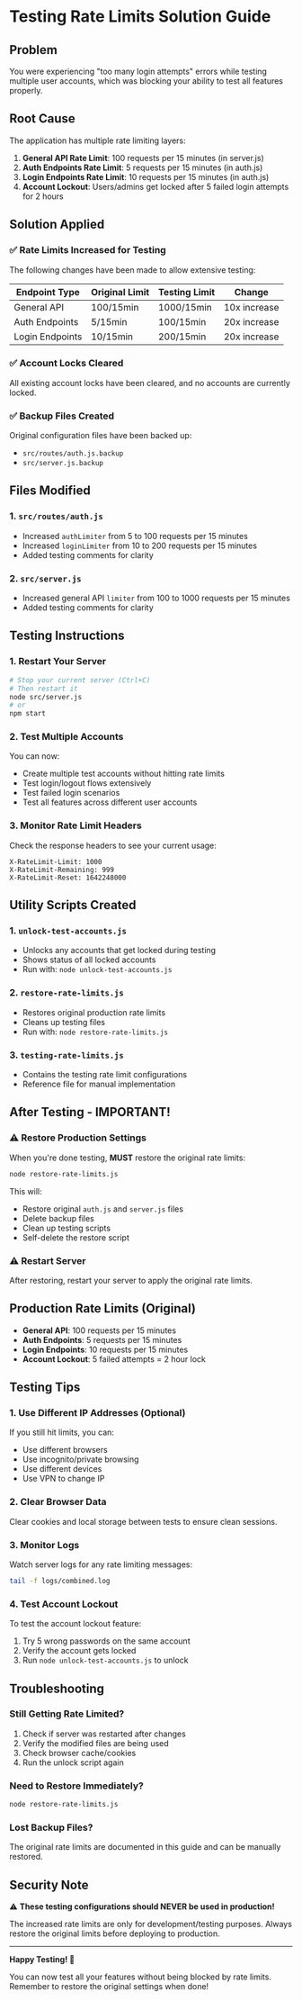 # Testing Rate Limits Solution Guide

## Problem
You were experiencing "too many login attempts" errors while testing multiple user accounts, which was blocking your ability to test all features properly.

## Root Cause
The application has multiple rate limiting layers:
1. **General API Rate Limit**: 100 requests per 15 minutes (in server.js)
2. **Auth Endpoints Rate Limit**: 5 requests per 15 minutes (in auth.js)
3. **Login Endpoints Rate Limit**: 10 requests per 15 minutes (in auth.js)
4. **Account Lockout**: Users/admins get locked after 5 failed login attempts for 2 hours

## Solution Applied

### ✅ Rate Limits Increased for Testing
The following changes have been made to allow extensive testing:

| Endpoint Type | Original Limit | Testing Limit | Change |
|---------------|----------------|---------------|--------|
| General API | 100/15min | 1000/15min | 10x increase |
| Auth Endpoints | 5/15min | 100/15min | 20x increase |
| Login Endpoints | 10/15min | 200/15min | 20x increase |

### ✅ Account Locks Cleared
All existing account locks have been cleared, and no accounts are currently locked.

### ✅ Backup Files Created
Original configuration files have been backed up:
- `src/routes/auth.js.backup`
- `src/server.js.backup`

## Files Modified

### 1. `src/routes/auth.js`
- Increased `authLimiter` from 5 to 100 requests per 15 minutes
- Increased `loginLimiter` from 10 to 200 requests per 15 minutes
- Added testing comments for clarity

### 2. `src/server.js`
- Increased general API `limiter` from 100 to 1000 requests per 15 minutes
- Added testing comments for clarity

## Testing Instructions

### 1. Restart Your Server
```bash
# Stop your current server (Ctrl+C)
# Then restart it
node src/server.js
# or
npm start
```

### 2. Test Multiple Accounts
You can now:
- Create multiple test accounts without hitting rate limits
- Test login/logout flows extensively
- Test failed login scenarios
- Test all features across different user accounts

### 3. Monitor Rate Limit Headers
Check the response headers to see your current usage:
```
X-RateLimit-Limit: 1000
X-RateLimit-Remaining: 999
X-RateLimit-Reset: 1642248000
```

## Utility Scripts Created

### 1. `unlock-test-accounts.js`
- Unlocks any accounts that get locked during testing
- Shows status of all locked accounts
- Run with: `node unlock-test-accounts.js`

### 2. `restore-rate-limits.js`
- Restores original production rate limits
- Cleans up testing files
- Run with: `node restore-rate-limits.js`

### 3. `testing-rate-limits.js`
- Contains the testing rate limit configurations
- Reference file for manual implementation

## After Testing - IMPORTANT!

### ⚠️ Restore Production Settings
When you're done testing, **MUST** restore the original rate limits:

```bash
node restore-rate-limits.js
```

This will:
- Restore original `auth.js` and `server.js` files
- Delete backup files
- Clean up testing scripts
- Self-delete the restore script

### ⚠️ Restart Server
After restoring, restart your server to apply the original rate limits.

## Production Rate Limits (Original)
- **General API**: 100 requests per 15 minutes
- **Auth Endpoints**: 5 requests per 15 minutes  
- **Login Endpoints**: 10 requests per 15 minutes
- **Account Lockout**: 5 failed attempts = 2 hour lock

## Testing Tips

### 1. Use Different IP Addresses (Optional)
If you still hit limits, you can:
- Use different browsers
- Use incognito/private browsing
- Use different devices
- Use VPN to change IP

### 2. Clear Browser Data
Clear cookies and local storage between tests to ensure clean sessions.

### 3. Monitor Logs
Watch server logs for any rate limiting messages:
```bash
tail -f logs/combined.log
```

### 4. Test Account Lockout
To test the account lockout feature:
1. Try 5 wrong passwords on the same account
2. Verify the account gets locked
3. Run `node unlock-test-accounts.js` to unlock

## Troubleshooting

### Still Getting Rate Limited?
1. Check if server was restarted after changes
2. Verify the modified files are being used
3. Check browser cache/cookies
4. Run the unlock script again

### Need to Restore Immediately?
```bash
node restore-rate-limits.js
```

### Lost Backup Files?
The original rate limits are documented in this guide and can be manually restored.

## Security Note

⚠️ **These testing configurations should NEVER be used in production!**

The increased rate limits are only for development/testing purposes. Always restore the original limits before deploying to production.

---

**Happy Testing! 🚀**

You can now test all your features without being blocked by rate limits. Remember to restore the original settings when done!